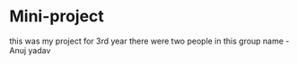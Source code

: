 # Mini-project
this was my project for 3rd year 
there were two people in this group name - Anuj yadav

